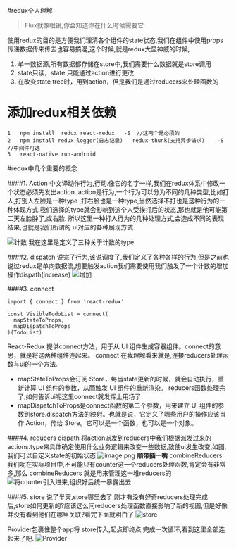 
#redux个人理解
 >    Flux就像眼镜,你会知道你在什么时候需要它  

使用redux的目的是方便我们理清各个组件的state状态,我们在组件中使用props传递数据传来传去也容易搞混,这个时候,就是redux大显神威的时候,
1. 单一数据源,所有数据都存储在store中,我们需要什么数据就是store调用
2. state只读，state 只能通过action进行更改.
3. 在改变state tree时，用到action，但是我们是通过reducers来处理函数的

#   添加redux相关依赖

```
1   npm install  redux react-redux   -S  //这两个是必须的
2   npm install redux-logger(日志记录)   redux-thunk(支持异步请求)    -S    //中间件可选
3   react-native run-android
 ```


#redux中几个重要的概念

####1. Action 
       中文译动作行为,行动.像它的名字一样,我们在redux体系中修改一个状态必须先发出action ,action是行为,一个行为可以分为不同的几种类型,比如打人,打别人左脸是一种type ,打右脸也是一种type,当然选择不打也是这种行为的一种体现方式.我们选择的type就会影响到这个人受挨打后的状态,那也就是他可能第二天左脸肿了,或右脸.
所以这里一种打人行为的几种处理方式,会造成不同的表现结果,也就是我们所谓的 ui对应的各种展现方式.

![计数](http://upload-images.jianshu.io/upload_images/4985985-a58fad88cb896f2f.png?imageMogr2/auto-orient/strip%7CimageView2/2/w/1240)
我在这里是定义了三种关于计数的type 

####2. dispatch 
说完了行为,该说调度了,我们定义了各种各样的行为,但是之前也说过redux是单向数据流,想要触发action我们需要使用我们触发了一个计数的增加操作dispath(increase)
![增加](http://upload-images.jianshu.io/upload_images/4985985-ec545f2f3d7d2b98.png?imageMogr2/auto-orient/strip%7CimageView2/2/w/1240)



####3.  connect
```
import { connect } from 'react-redux'

const VisibleTodoList = connect(
  mapStateToProps,
  mapDispatchToProps
)(TodoList)
```

  React-Redux 提供connect方法，用于从 UI 组件生成容器组件。connect的意思，就是将这两种组件连起来。
  connect 在我理解看来就是,连接reducers处理函数与ui的一个方法.
+ mapStateToProps会订阅 Store，每当state更新的时候，就会自动执行，重新计算 UI 组件的参数，从而触发 UI 组件的重新渲染。
 reducers函数处理完了,如何告诉ui呢这里connect就发挥上用场了
+ mapDispatchToProps是connect函数的第二个参数，用来建立 UI 组件的参数到store.dispatch方法的映射。也就是说，它定义了哪些用户的操作应该当作 Action，传给 Store。它可以是一个函数，也可以是一个对象。

####4. reducers
     dispath 将action派发到reducers中我们根据派发过来的actions.type来具体确定使用什么业务逻辑来改变一些数据,致使ui发生改变,如图,我们可以自定义state的初始状态
![image.png](http://upload-images.jianshu.io/upload_images/4985985-f440cedc079d52ec.png?imageMogr2/auto-orient/strip%7CimageView2/2/w/1240)
**顺带插一嘴**
combineReducers  
我们呢在实际项目中,不可能只有counter这一个reducers处理函数,肯定会有非常多,那么 combineReducers 就是用来管理这一堆reducers的
![将counter引入进来,组织好后统一暴露出去](http://upload-images.jianshu.io/upload_images/4985985-29738a8145bbab34.png?imageMogr2/auto-orient/strip%7CimageView2/2/w/1240)

####5. store
 说了半天,store哪里去了,刚才有没有好奇reducers处理完成后,store如何更新的?应该这么问reducers处理函数直接影响了新的视图,但是好像并没有看到他们在哪里关联?看完下面就明白了
![store](http://upload-images.jianshu.io/upload_images/4985985-73658aa970dcea32.png?imageMogr2/auto-orient/strip%7CimageView2/2/w/1240)

Provider包裹住整个app将 store传入,起点即终点,完成一次循环,看到这里全部连起来了吧.
![Provider](http://upload-images.jianshu.io/upload_images/4985985-a2833f93a0a0f138.png?imageMogr2/auto-orient/strip%7CimageView2/2/w/1240)










